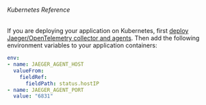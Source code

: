 ###### Kubernetes Reference

If you are deploying your application on Kubernetes, first [deploy Jaeger/OpenTelemetry collector and agents](https://docs.logz.io/docs/user-guide/distributed-tracing/set-up-tracing/k8s-deployment/).
Then add the following environment variables to your application containers:

 ```yaml
 env:
 - name: JAEGER_AGENT_HOST
   valueFrom:
     fieldRef:
       fieldPath: status.hostIP
 - name: JAEGER_AGENT_PORT
   value: "6831"
```
